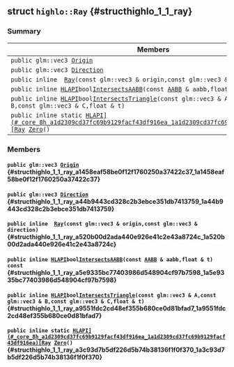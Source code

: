 ## struct `highlo::Ray` {#structhighlo_1_1_ray}

### Summary

 Members                        | Descriptions                                
--------------------------------|---------------------------------------------
`public glm::vec3 `[`Origin`](#structhighlo_1_1_ray_a1458eaf58be0f12f1760250a37422c37_1a1458eaf58be0f12f1760250a37422c37) | 
`public glm::vec3 `[`Direction`](#structhighlo_1_1_ray_a44b9443cd328c2b3ebce351db7413759_1a44b9443cd328c2b3ebce351db7413759) | 
`public inline  `[`Ray`](#structhighlo_1_1_ray_a520b00d2ada440e926e41c2e43a8724c_1a520b00d2ada440e926e41c2e43a8724c)`(const glm::vec3 & origin,const glm::vec3 & direction)` | 
`public inline `[`HLAPI`](#_core_8h_a1d2309cd37fc69b9129facf43df916ea_1a1d2309cd37fc69b9129facf43df916ea)` bool `[`IntersectsAABB`](#structhighlo_1_1_ray_a5e9335bc77403986d548904cf97b7598_1a5e9335bc77403986d548904cf97b7598)`(const `[`AABB`](docs-api/api-highlo--AABB.md#structhighlo_1_1_a_a_b_b)` & aabb,float & t) const` | 
`public inline `[`HLAPI`](#_core_8h_a1d2309cd37fc69b9129facf43df916ea_1a1d2309cd37fc69b9129facf43df916ea)` bool `[`IntersectsTriangle`](#structhighlo_1_1_ray_a9551fdc2cd48ef355b680ce0d81bfad7_1a9551fdc2cd48ef355b680ce0d81bfad7)`(const glm::vec3 & A,const glm::vec3 & B,const glm::vec3 & C,float & t)` | 
`public inline static `[`HLAPI](#_core_8h_a1d2309cd37fc69b9129facf43df916ea_1a1d2309cd37fc69b9129facf43df916ea)[Ray`](#structhighlo_1_1_ray)` `[`Zero`](#structhighlo_1_1_ray_a3c93d7b5df226d5b74b38136f1f0f370_1a3c93d7b5df226d5b74b38136f1f0f370)`()` | 

### Members

#### `public glm::vec3 `[`Origin`](#structhighlo_1_1_ray_a1458eaf58be0f12f1760250a37422c37_1a1458eaf58be0f12f1760250a37422c37) {#structhighlo_1_1_ray_a1458eaf58be0f12f1760250a37422c37_1a1458eaf58be0f12f1760250a37422c37}

#### `public glm::vec3 `[`Direction`](#structhighlo_1_1_ray_a44b9443cd328c2b3ebce351db7413759_1a44b9443cd328c2b3ebce351db7413759) {#structhighlo_1_1_ray_a44b9443cd328c2b3ebce351db7413759_1a44b9443cd328c2b3ebce351db7413759}

#### `public inline  `[`Ray`](#structhighlo_1_1_ray_a520b00d2ada440e926e41c2e43a8724c_1a520b00d2ada440e926e41c2e43a8724c)`(const glm::vec3 & origin,const glm::vec3 & direction)` {#structhighlo_1_1_ray_a520b00d2ada440e926e41c2e43a8724c_1a520b00d2ada440e926e41c2e43a8724c}

#### `public inline `[`HLAPI`](#_core_8h_a1d2309cd37fc69b9129facf43df916ea_1a1d2309cd37fc69b9129facf43df916ea)` bool `[`IntersectsAABB`](#structhighlo_1_1_ray_a5e9335bc77403986d548904cf97b7598_1a5e9335bc77403986d548904cf97b7598)`(const `[`AABB`](docs-api/api-highlo--AABB.md#structhighlo_1_1_a_a_b_b)` & aabb,float & t) const` {#structhighlo_1_1_ray_a5e9335bc77403986d548904cf97b7598_1a5e9335bc77403986d548904cf97b7598}

#### `public inline `[`HLAPI`](#_core_8h_a1d2309cd37fc69b9129facf43df916ea_1a1d2309cd37fc69b9129facf43df916ea)` bool `[`IntersectsTriangle`](#structhighlo_1_1_ray_a9551fdc2cd48ef355b680ce0d81bfad7_1a9551fdc2cd48ef355b680ce0d81bfad7)`(const glm::vec3 & A,const glm::vec3 & B,const glm::vec3 & C,float & t)` {#structhighlo_1_1_ray_a9551fdc2cd48ef355b680ce0d81bfad7_1a9551fdc2cd48ef355b680ce0d81bfad7}

#### `public inline static `[`HLAPI](#_core_8h_a1d2309cd37fc69b9129facf43df916ea_1a1d2309cd37fc69b9129facf43df916ea)[Ray`](#structhighlo_1_1_ray)` `[`Zero`](#structhighlo_1_1_ray_a3c93d7b5df226d5b74b38136f1f0f370_1a3c93d7b5df226d5b74b38136f1f0f370)`()` {#structhighlo_1_1_ray_a3c93d7b5df226d5b74b38136f1f0f370_1a3c93d7b5df226d5b74b38136f1f0f370}


